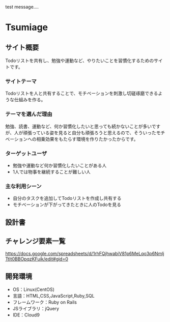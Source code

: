 test message....
# Tsumiage

## サイト概要
Todoリストを共有し、勉強や運動など、やりたいことを習慣化するためのサイトです。

### サイトテーマ
Todoリストを人と共有することで、モチベーションを刺激し切磋琢磨できるような仕組みを作る。

### テーマを選んだ理由
勉強、読書、運動など、何か習慣化したいと思っても続かないことが多いですが、人が頑張っている姿を見ると自分も頑張ろうと思えるので、そういったモチベーションへの相乗効果をもたらす環境を作りたかったからです。

### ターゲットユーザ
- 勉強や運動など何か習慣化したいことがある人
- 1人では物事を継続することが難しい人

### 主な利用シーン
- 自分のタスクを追加してTodoリストを作成し共有する
- モチベーションが下がってきたときに人のTodoを見る

## 設計書

## チャレンジ要素一覧
https://docs.google.com/spreadsheets/d/1rhFQjhwabiV81p6MeLqo3p6NmljTtIt0BBOpqzKFuik/edit#gid=0

## 開発環境
- OS：Linux(CentOS)
- 言語：HTML,CSS,JavaScript,Ruby,SQL
- フレームワーク：Ruby on Rails
- JSライブラリ：jQuery
- IDE：Cloud9
